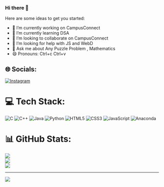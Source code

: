 ### Hi there 👋



Here are some ideas to get you started:

- 🔭 I’m currently working on CampusConnect
- 🌱 I’m currently learning DSA
- 👯 I’m looking to collaborate on CampusConnect
- 🤔 I’m looking for help with JS and WebD
- 💬 Ask me about Any Puzzle Problem , Mathematics
- 😄 Pronouns: Ctrl+c Ctrl+v



## 🌐 Socials:
[![Instagram](https://img.shields.io/badge/Instagram-%23E4405F.svg?logo=Instagram&logoColor=white)](https://instagram.com/maybe.jeet) 

# 💻 Tech Stack:
![C](https://img.shields.io/badge/c-%2300599C.svg?style=for-the-badge&logo=c&logoColor=white) ![C++](https://img.shields.io/badge/c++-%2300599C.svg?style=for-the-badge&logo=c%2B%2B&logoColor=white) ![Java](https://img.shields.io/badge/java-%23ED8B00.svg?style=for-the-badge&logo=openjdk&logoColor=white) ![Python](https://img.shields.io/badge/python-3670A0?style=for-the-badge&logo=python&logoColor=ffdd54) ![HTML5](https://img.shields.io/badge/html5-%23E34F26.svg?style=for-the-badge&logo=html5&logoColor=white) ![CSS3](https://img.shields.io/badge/css3-%231572B6.svg?style=for-the-badge&logo=css3&logoColor=white) ![JavaScript](https://img.shields.io/badge/javascript-%23323330.svg?style=for-the-badge&logo=javascript&logoColor=%23F7DF1E) ![Anaconda](https://img.shields.io/badge/Anaconda-%2344A833.svg?style=for-the-badge&logo=anaconda&logoColor=white)
# 📊 GitHub Stats:
![](https://github-readme-stats.vercel.app/api?username=maybejeet&theme=dark&hide_border=false&include_all_commits=false&count_private=false)<br/>
![](https://github-readme-streak-stats.herokuapp.com/?user=maybejeet&theme=dark&hide_border=false)<br/>
![](https://github-readme-stats.vercel.app/api/top-langs/?username=maybejeet&theme=dark&hide_border=false&include_all_commits=false&count_private=false&layout=compact)

---
[![](https://visitcount.itsvg.in/api?id=maybejeet&icon=0&color=0)](https://visitcount.itsvg.in)

<!-- Proudly created with GPRM ( https://gprm.itsvg.in ) -->
